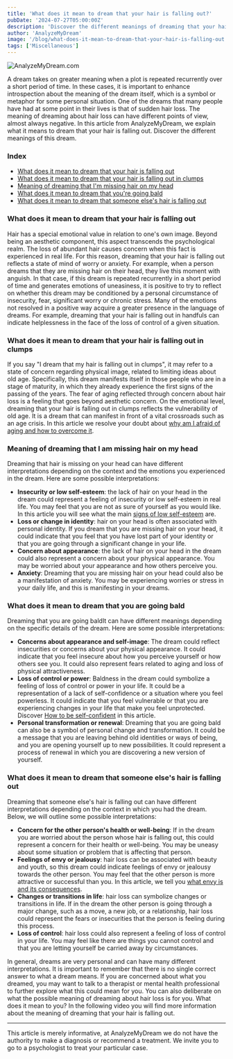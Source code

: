 ```yaml
---
title: 'What does it mean to dream that your hair is falling out?'
pubDate: '2024-07-27T05:00:00Z'
description: 'Discover the different meanings of dreaming that your hair is falling out, from concern for personal image to fear of aging.'
author: 'AnalyzeMyDream'
image: '/blog/what-does-it-mean-to-dream-that-your-hair-is-falling-out.jpeg'
tags: ['Miscellaneous']
---
```


![AnalyzeMyDream.com](/blog/what-does-it-mean-to-dream-that-your-hair-is-falling-out.jpeg)

A dream takes on greater meaning when a plot is repeated recurrently over a short period of time. In these cases, it is important to enhance introspection about the meaning of the dream itself, which is a symbol or metaphor for some personal situation. One of the dreams that many people have had at some point in their lives is that of sudden hair loss. The meaning of dreaming about hair loss can have different points of view, almost always negative. In this article from AnalyzeMyDream, we explain what it means to dream that your hair is falling out. Discover the different meanings of this dream.

### Index

- [What does it mean to dream that your hair is falling out](#what-does-it-mean-to-dream-that-your-hair-is-falling-out)
- [What does it mean to dream that your hair is falling out in clumps](#what-does-it-mean-to-dream-that-your-hair-is-falling-out-in-clumps)
- [Meaning of dreaming that I'm missing hair on my head](#meaning-of-dreaming-that-I-am-missing-hair-on-my-head)
- [What does it mean to dream that you're going bald](#what-does-it-mean-to-dream-that-you-are-going-bald)
- [What does it mean to dream that someone else's hair is falling out](#what-does-it-mean-to-dream-that-another-person's-hair-is-falling-out)

### What does it mean to dream that your hair is falling out

Hair has a special emotional value in relation to one's own image. Beyond being an aesthetic component, this aspect transcends the psychological realm. The loss of abundant hair causes concern when this fact is experienced in real life. For this reason, dreaming that your hair is falling out reflects a state of mind of worry or anxiety. For example, when a person dreams that they are missing hair on their head, they live this moment with anguish. In that case, if this dream is repeated recurrently in a short period of time and generates emotions of uneasiness, it is positive to try to reflect on whether this dream may be conditioned by a personal circumstance of insecurity, fear, significant worry or chronic stress. Many of the emotions not resolved in a positive way acquire a greater presence in the language of dreams. For example, dreaming that your hair is falling out in handfuls can indicate helplessness in the face of the loss of control of a given situation.

### What does it mean to dream that your hair is falling out in clumps

If you say "I dream that my hair is falling out in clumps", it may refer to a state of concern regarding physical image, related to limiting ideas about old age. Specifically, this dream manifests itself in those people who are in a stage of maturity, in which they already experience the first signs of the passing of the years. The fear of aging reflected through concern about hair loss is a feeling that goes beyond aesthetic concern. On the emotional level, dreaming that your hair is falling out in clumps reflects the vulnerability of old age. It is a dream that can manifest in front of a vital crossroads such as an age crisis. In this article we resolve your doubt about [why am I afraid of aging and how to overcome it](#).

### Meaning of dreaming that I am missing hair on my head

Dreaming that hair is missing on your head can have different interpretations depending on the context and the emotions you experienced in the dream. Here are some possible interpretations:

- **Insecurity or low self-esteem**: the lack of hair on your head in the dream could represent a feeling of insecurity or low self-esteem in real life. You may feel that you are not as sure of yourself as you would like. In this article you will see what the main [signs of low self-esteem](#) are.
- **Loss or change in identity**: hair on your head is often associated with personal identity. If you dream that you are missing hair on your head, it could indicate that you feel that you have lost part of your identity or that you are going through a significant change in your life.
- **Concern about appearance**: the lack of hair on your head in the dream could also represent a concern about your physical appearance. You may be worried about your appearance and how others perceive you.
- **Anxiety**: Dreaming that you are missing hair on your head could also be a manifestation of anxiety. You may be experiencing worries or stress in your daily life, and this is manifesting in your dreams.

### What does it mean to dream that you are going bald

Dreaming that you are going baldIt can have different meanings depending on the specific details of the dream. Here are some possible interpretations:

- **Concerns about appearance and self-image**: The dream could reflect insecurities or concerns about your physical appearance. It could indicate that you feel insecure about how you perceive yourself or how others see you. It could also represent fears related to aging and loss of physical attractiveness.
- **Loss of control or power**: Baldness in the dream could symbolize a feeling of loss of control or power in your life. It could be a representation of a lack of self-confidence or a situation where you feel powerless. It could indicate that you feel vulnerable or that you are experiencing changes in your life that make you feel unprotected. Discover [How to be self-confident](#) in this article.
- **Personal transformation or renewal**: Dreaming that you are going bald can also be a symbol of personal change and transformation. It could be a message that you are leaving behind old identities or ways of being, and you are opening yourself up to new possibilities. It could represent a process of renewal in which you are discovering a new version of yourself.

### What does it mean to dream that someone else's hair is falling out

Dreaming that someone else's hair is falling out can have different interpretations depending on the context in which you had the dream. Below, we will outline some possible interpretations:

- **Concern for the other person's health or well-being**: If in the dream you are worried about the person whose hair is falling out, this could represent a concern for their health or well-being. You may be uneasy about some situation or problem that is affecting that person.
- **Feelings of envy or jealousy**: hair loss can be associated with beauty and youth, so this dream could indicate feelings of envy or jealousy towards the other person. You may feel that the other person is more attractive or successful than you. In this article, we tell you [what envy is and its consequences](#).
- **Changes or transitions in life**: hair loss can symbolize changes or transitions in life. If in the dream the other person is going through a major change, such as a move, a new job, or a relationship, hair loss could represent the fears or insecurities that the person is feeling during this process.
- **Loss of control**: hair loss could also represent a feeling of loss of control in your life. You may feel like there are things you cannot control and that you are letting yourself be carried away by circumstances.

In general, dreams are very personal and can have many different interpretations. It is important to remember that there is no single correct answer to what a dream means. If you are concerned about what you dreamed, you may want to talk to a therapist or mental health professional to further explore what this could mean for you. You can also deliberate on what the possible meaning of dreaming about hair loss is for you. What does it mean to you? In the following video you will find more information about the meaning of dreaming that your hair is falling out.

---

This article is merely informative, at AnalyzeMyDream we do not have the authority to make a diagnosis or recommend a treatment. We invite you to go to a psychologist to treat your particular case.